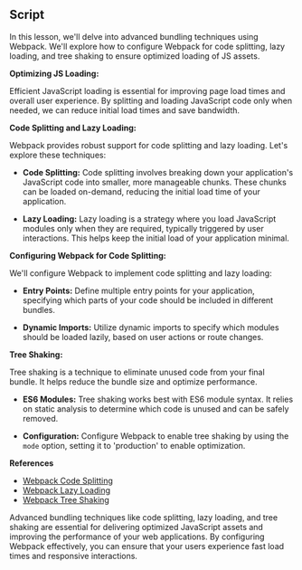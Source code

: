 ## Script

In this lesson, we'll delve into advanced bundling techniques using Webpack. We'll explore how to configure Webpack for code splitting, lazy loading, and tree shaking to ensure optimized loading of JS assets.

**Optimizing JS Loading:**

Efficient JavaScript loading is essential for improving page load times and overall user experience. By splitting and loading JavaScript code only when needed, we can reduce initial load times and save bandwidth.

**Code Splitting and Lazy Loading:**

Webpack provides robust support for code splitting and lazy loading. Let's explore these techniques:

- **Code Splitting:** Code splitting involves breaking down your application's JavaScript code into smaller, more manageable chunks. These chunks can be loaded on-demand, reducing the initial load time of your application.

- **Lazy Loading:** Lazy loading is a strategy where you load JavaScript modules only when they are required, typically triggered by user interactions. This helps keep the initial load of your application minimal.

**Configuring Webpack for Code Splitting:**

We'll configure Webpack to implement code splitting and lazy loading:

- **Entry Points:** Define multiple entry points for your application, specifying which parts of your code should be included in different bundles.

- **Dynamic Imports:** Utilize dynamic imports to specify which modules should be loaded lazily, based on user actions or route changes.

**Tree Shaking:**

Tree shaking is a technique to eliminate unused code from your final bundle. It helps reduce the bundle size and optimize performance.

- **ES6 Modules:** Tree shaking works best with ES6 module syntax. It relies on static analysis to determine which code is unused and can be safely removed.

- **Configuration:** Configure Webpack to enable tree shaking by using the `mode` option, setting it to 'production' to enable optimization.

**References**

- [Webpack Code Splitting](https://webpack.js.org/guides/code-splitting/)
- [Webpack Lazy Loading](https://webpack.js.org/guides/lazy-loading/)
- [Webpack Tree Shaking](https://webpack.js.org/guides/tree-shaking/)

Advanced bundling techniques like code splitting, lazy loading, and tree shaking are essential for delivering optimized JavaScript assets and improving the performance of your web applications. By configuring Webpack effectively, you can ensure that your users experience fast load times and responsive interactions.